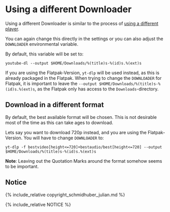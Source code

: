 # Using a different Downloader

Using a different Downloader is similar to the process of [using a different player](different-player.md). 

You can again change this directly in the settings or you can also adjust the `DOWNLOADER` environmental variable.

By default, this variable will be set to:

```
youtube-dl --output $HOME/Downloads/%(title)s-%(id)s.%(ext)s
```

If you are using the Flatpak-Version, `yt-dlp` will be used instead, as this is already packaged in the Flatpak.
When trying to change the `DOWNLOADER` for Flatpak, it is important to leave the `--output $HOME/Downloads/%(title)s-%(id)s.%(ext)s`, as the Flatpak only has access to the `Downloads`-directory.

## Download in a different format

By default, the best available format will be chosen. This is not desirable most of the time as this can take ages to download.

Lets say you want to download 720p instead, and you are using the Flatpak-Version.
You will have to change `DOWNLOADER` to:

```
yt-dlp -f bestvideo[height<=720]+bestaudio/best[height<=720] --output $HOME/Downloads/%(title)s-%(id)s.%(ext)s
```

__Note__: Leaving out the Quotation Marks around the format somehow seems to be important.

## Notice

{% include_relative copyright_schmidhuber_julian.md %}

{% include_relative NOTICE %}
